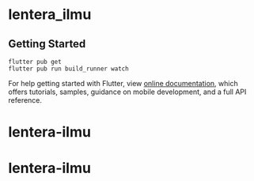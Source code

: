 # lentera_ilmu

## Getting Started

```
flutter pub get
flutter pub run build_runner watch
```

For help getting started with Flutter, view
[online documentation](https://flutter.dev/docs), which offers tutorials,
samples, guidance on mobile development, and a full API reference.
# lentera-ilmu
# lentera-ilmu
